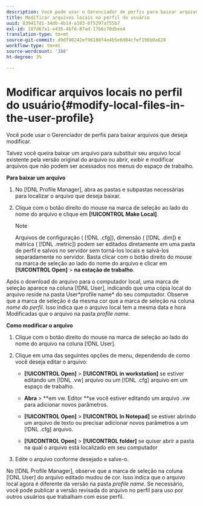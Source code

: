 ```yaml
---
description: Você pode usar o Gerenciador de perfis para baixar arquivos que deseja modificar.
title: Modificar arquivos locais no perfil do usuário
uuid: 839417d1-34db-4b14-a103-8f5297af55b7
exl-id: 187d67a1-e436-4bfd-87ad-17b6c70dbee4
translation-type: tm+mt
source-git-commit: d9df90242ef96188f4e4b5e6d04cfef196b0a628
workflow-type: tm+mt
source-wordcount: '388'
ht-degree: 3%

---
```


# Modificar arquivos locais no perfil do usuário{#modify-local-files-in-the-user-profile}

Você pode usar o Gerenciador de perfis para baixar arquivos que deseja modificar.

Talvez você queira baixar um arquivo para substituir seu arquivo local existente pela versão original do arquivo ou abrir, exibir e modificar arquivos que não podem ser acessados nos menus do espaço de trabalho.

**Para baixar um arquivo**

1. No [!DNL Profile Manager], abra as pastas e subpastas necessárias para localizar o arquivo que deseja baixar.
1. Clique com o botão direito do mouse na marca de seleção ao lado do nome do arquivo e clique em **[!UICONTROL Make Local]**.

   >[!NOTE]
   >
   >Arquivos de configuração ( [!DNL .cfg]), dimensão ( [!DNL .dim]) e métrica ( [!DNL .metric]) podem ser editados diretamente em uma pasta de perfil e salvos no servidor sem torná-los locais e salvá-los separadamente no servidor. Basta clicar com o botão direito do mouse na marca de seleção ao lado do nome do arquivo e clicar em **[!UICONTROL Open]** > **na estação de trabalho**.

Após o download do arquivo para o computador local, uma marca de seleção aparece na coluna [!DNL User], indicando que uma cópia local do arquivo reside na pasta User\*profile name* do seu computador. Observe que a marca de seleção é da mesma cor que a marca de seleção na coluna *nome do perfil*. Isso indica que o arquivo local tem a mesma data e hora Modificadas que o arquivo na pasta *profile name*.

**Como modificar o arquivo**

1. Clique com o botão direito do mouse na marca de seleção ao lado do nome do arquivo na coluna [!DNL User].
1. Clique em uma das seguintes opções de menu, dependendo de como você deseja editar o arquivo:

   * **[!UICONTROL Open]** >  **[!UICONTROL in workstation]** se estiver editando um  [!DNL .vw] arquivo ou um  [!DNL .cfg] arquivo em um espaço de trabalho.

   * **Abra**  > **em vw. Editor **se você estiver editando um arquivo .vw para adicionar novos parâmetros.

   * **[!UICONTROL Open]** >  **[!UICONTROL In Notepad]** se estiver abrindo um arquivo de texto ou precisar adicionar novos parâmetros a um  [!DNL .cfg] arquivo.

   * **[!UICONTROL Open]** >  **[!UICONTROL folder]** se quiser abrir a pasta na qual o arquivo está localizado em seu computador

1. Edite o arquivo conforme desejado e salve-o.

No [!DNL Profile Manager], observe que a marca de seleção na coluna [!DNL User] do arquivo editado mudou de cor. Isso indica que o arquivo local agora é diferente da versão na pasta *profile name*. Se necessário, você pode publicar a versão revisada do arquivo no perfil para uso por outros usuários que trabalham com esse perfil.
